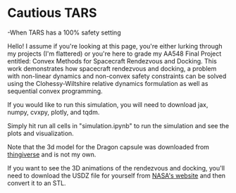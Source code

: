 # Cautious TARS #
-When TARS has a 100% safety setting

Hello! I assume if you're looking at this page, you're either lurking through my projects (I'm flattered) or you're here to grade my AA548 Final Project entitled: Convex Methods for Spacecraft Rendezvous and Docking.
This work demonstrates how spacecraft rendezvous and docking, a problem with non-linear dynamics and non-convex safety constraints can be solved using the Clohessy-Wiltshire relative dynamics formulation as well as sequential convex programming.

If you would like to run this simulation, you will need to download jax, numpy, cvxpy, plotly, and tqdm.

Simply hit run all cells in "simulation.ipynb" to run the simulation and see the plots and visualization. 

Note that the 3d model for the Dragon capsule was downloaded from [thingiverse](https://www.thingiverse.com/thing:4207259) and is not my own.

If you want to see the 3D animations of the rendezvous and docking, you'll need to download the USDZ file for yourself from [NASA's website](https://science.nasa.gov/resource/international-space-station-3d-model/) and then convert it to an STL.
